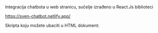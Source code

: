 Integracija chatbota u web stranicu, sučelje izrađeno u React.Js biblioteci

https://sven-chatbot.netlify.app/

Skripta koju možete ubaciti u HTML dokument: <script type="module" src="https://sven-chatbot.netlify.app/assets/main-djludvut.js"></script>